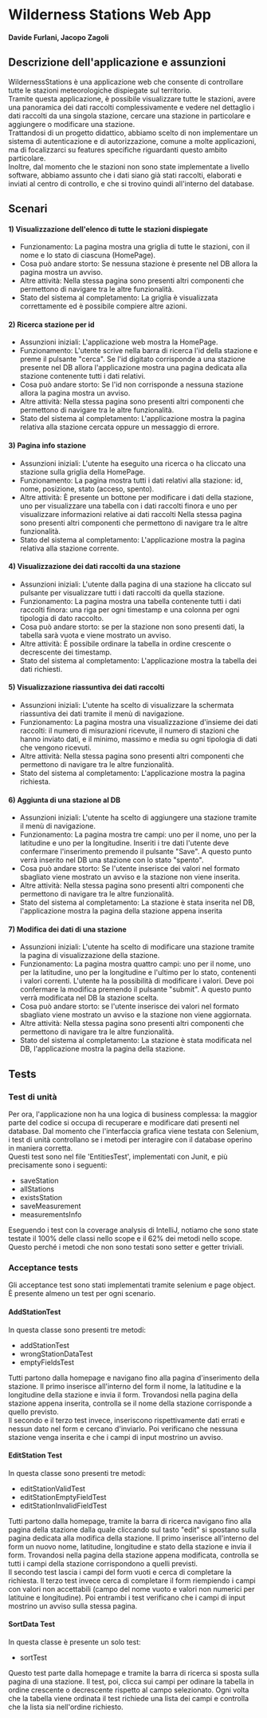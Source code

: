 # Wilderness Stations Web App

#### Davide Furlani, Jacopo Zagoli

## Descrizione dell'applicazione e assunzioni
WildernessStations è una applicazione web che consente di controllare tutte le stazioni meteorologiche dispiegate sul territorio.  
Tramite questa applicazione, è possibile visualizzare tutte le stazioni, avere una panoramica dei dati raccolti complessivamente e
vedere nel dettaglio i dati raccolti da una singola stazione, cercare una stazione in particolare e aggiungere o modificare una stazione.  
Trattandosi di un progetto didattico, abbiamo scelto di non implementare un sistema di autenticazione e di autorizzazione, comune a
molte applicazioni, ma di focalizzarci su features specifiche riguardanti questo ambito particolare.  
Inoltre, dal momento che le stazioni non sono state implementate a livello software, abbiamo assunto che i dati siano già stati raccolti,
elaborati e inviati al centro di controllo, e che si trovino quindi all'interno del database.

## Scenari

#### 1) Visualizzazione dell'elenco di tutte le stazioni dispiegate
- Funzionamento:
  La pagina mostra una griglia di tutte le stazioni, con il nome e lo stato di ciascuna (HomePage).
- Cosa può andare storto:
  Se nessuna stazione è presente nel DB allora la pagina mostra un avviso.
- Altre attività:
  Nella stessa pagina sono presenti altri componenti che permettono di navigare tra le altre funzionalità.
- Stato del sistema al completamento:
  La griglia è visualizzata correttamente ed è possibile compiere altre azioni.

#### 2) Ricerca stazione per id
- Assunzioni iniziali:
  L'applicazione web mostra la HomePage.
- Funzionamento:
  L'utente scrive nella barra di ricerca l'id della stazione e preme il pulsante "cerca".
  Se l'id digitato corrisponde a una stazione presente nel DB allora l'applicazione mostra una pagina dedicata alla stazione contenente tutti i dati relativi.
- Cosa può andare storto:
  Se l'id non corrisponde a nessuna stazione allora la pagina mostra un avviso.
- Altre attività:
  Nella stessa pagina sono presenti altri componenti che permettono di navigare tra le altre funzionalità.
- Stato del sistema al completamento:
  L'applicazione mostra la pagina relativa alla stazione cercata oppure un messaggio di errore.

#### 3) Pagina info stazione
- Assunzioni iniziali:
  L'utente ha eseguito una ricerca o ha cliccato una stazione sulla griglia della HomePage.
- Funzionamento:
  La pagina mostra tutti i dati relativi alla stazione: id, nome, posizione, stato (acceso, spento).
- Altre attività:
  È presente un bottone per modificare i dati della stazione, uno per visualizzare una tabella con i dati raccolti finora e uno per visualizzare informazioni relative ai dati raccolti
  Nella stessa pagina sono presenti altri componenti che permettono di navigare tra le altre funzionalità.
- Stato del sistema al completamento:
  L'applicazione mostra la pagina relativa alla stazione corrente.

#### 4) Visualizzazione dei dati raccolti da una stazione
- Assunzioni iniziali:
  L'utente dalla pagina di una stazione ha cliccato sul pulsante per visualizzare tutti i dati raccolti da quella stazione.
- Funzionamento:
  La pagina mostra una tabella contenente tutti i dati raccolti finora: una riga per ogni timestamp e una colonna per ogni tipologia di dato raccolto.
- Cosa può andare storto:
  se per la stazione non sono presenti dati, la tabella sarà vuota e viene mostrato un avviso.
- Altre attività:
  È possibile ordinare la tabella in ordine crescente o decrescente dei timestamp.
- Stato del sistema al completamento:
  L'applicazione mostra la tabella dei dati richiesti.

#### 5) Visualizzazione riassuntiva dei dati raccolti
- Assunzioni iniziali:
  L'utente ha scelto di visualizzare la schermata riassuntiva dei dati tramite il menù di navigazione.
- Funzionamento:
  La pagina mostra una visualizzazione d'insieme dei dati raccolti: il numero di misurazioni ricevute, il numero di stazioni che hanno
  inviato dati, e il minimo, massimo e media su ogni tipologia di dati che vengono ricevuti.
- Altre attività:
  Nella stessa pagina sono presenti altri componenti che permettono di navigare tra le altre funzionalità.
- Stato del sistema al completamento:
  L'applicazione mostra la pagina richiesta.

#### 6) Aggiunta di una stazione al DB
- Assunzioni iniziali:
  L'utente ha scelto di aggiungere una stazione tramite il menù di navigazione.
- Funzionamento:
  La pagina mostra tre campi: uno per il nome, uno per la latitudine e uno per la longitudine. Inseriti i tre dati
  l'utente deve confermare l'inserimento premendo il pulsante "Save". A questo punto verrà inserito nel DB una stazione con lo stato "spento".
- Cosa può andare storto:
  Se l'utente inserisce dei valori nel formato sbagliato viene mostrato un avviso e la stazione non viene inserita.
- Altre attività:
  Nella stessa pagina sono presenti altri componenti che permettono di navigare tra le altre funzionalità.
- Stato del sistema al completamento:
  La stazione è stata inserita nel DB, l'applicazione mostra la pagina della stazione appena inserita

#### 7) Modifica dei dati di una stazione
- Assunzioni iniziali:
  L'utente ha scelto di modificare una stazione tramite la pagina di visualizzazione della stazione.
- Funzionamento:
  La pagina mostra quattro campi: uno per il nome, uno per la latitudine, uno per la longitudine e l'ultimo per lo stato, contenenti i valori correnti. L'utente ha la possibilità di modificare i valori. Deve poi confermare la modifica premendo il pulsante "submit". A questo punto verrà modificata nel DB la stazione scelta.
- Cosa può andare storto:
  se l'utente inserisce dei valori nel formato sbagliato viene mostrato un avviso e la stazione non viene aggiornata.
- Altre attività:
  Nella stessa pagina sono presenti altri componenti che permettono di navigare tra le altre funzionalità.
- Stato del sistema al completamento:
  La stazione è stata modificata nel DB, l'applicazione mostra la pagina della stazione.

## Tests

### Test di unità
Per ora, l'applicazione non ha una logica di business complessa: la maggior parte del codice si occupa di
recuperare e modificare dati presenti nel database. Dal momento che l'interfaccia grafica viene testata con Selenium,
i test di unità controllano se i metodi per interagire con il database operino in maniera corretta.  
Questi test sono nel file 'EntitiesTest', implementati con Junit, e più precisamente sono i seguenti:
- saveStation
- allStations
- existsStation
- saveMeasurement
- measurementsInfo

Eseguendo i test con la coverage analysis di IntelliJ, notiamo che sono state testate il 100% delle classi
nello scope e il 62% dei metodi nello scope. Questo perché i metodi che non sono testati sono setter e getter
triviali.

### Acceptance tests
Gli acceptance test sono stati implementati tramite selenium e page object. È presente almeno un test per ogni scenario.

#### AddStationTest
In questa classe sono presenti tre metodi:
- addStationTest
- wrongStationDataTest
- emptyFieldsTest

Tutti partono dalla homepage e navigano fino alla pagina d'inserimento della stazione.
Il primo inserisce all'interno del form il nome, la latitudine e la longitudine della stazione e invia il form.
Trovandosi nella pagina della stazione appena inserita, controlla se il nome della stazione corrisponde a quello previsto.  
Il secondo e il terzo test invece, inseriscono rispettivamente dati errati e nessun dato nel form e cercano d'inviarlo.
Poi verificano che nessuna stazione venga inserita e che i campi di input mostrino un avviso.

#### EditStation Test
In questa classe sono presenti tre metodi:
- editStationValidTest
- editStationEmptyFieldTest
- editStationInvalidFieldTest

Tutti partono dalla homepage, tramite la barra di ricerca navigano fino alla pagina della stazione dalla quale cliccando sul tasto "edit" si spostano sulla pagina dedicata alla modifica della stazione.
Il primo inserisce all'interno del form un nuovo nome, latitudine, longitudine e stato della stazione e invia il form.
Trovandosi nella pagina della stazione appena modificata, controlla se tutti i campi della stazione corrispondono a quelli previsti.  
Il secondo test lascia i campi del form vuoti e cerca di completare la richiesta.
Il terzo test invece cerca di completare il form riempiendo i campi con valori non accettabili (campo del nome vuoto e valori non numerici per latituine e longitudine).
Poi entrambi i test verificano che i campi di input mostrino un avviso sulla stessa pagina.

#### SortData Test
In questa classe è presente un solo test:
- sortTest

Questo test parte dalla homepage e tramite la barra di ricerca si sposta sulla pagina di una stazione.
Il test, poi, clicca sui campi per odinare la tabella in ordine crescente o decrescente rispetto al campo selezionato.
Ogni volta che la tabella viene ordinata il test richiede una lista dei campi e controlla che la lista sia nell'ordine richiesto.